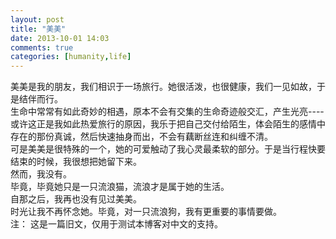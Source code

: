 ```yaml
---
layout: post
title: "美美"
date: 2013-10-01 14:03
comments: true
categories: [humanity,life]
---
```

美美是我的朋友，我们相识于一场旅行。<!--more-->她很活泼，也很健康，我们一见如故，于是结伴而行。  
生命中常常有如此奇妙的相遇，原本不会有交集的生命奇迹般交汇，产生光亮----或许这正是我如此热爱旅行的原因，我乐于把自己交付给陌生，体会陌生的感情中存在的那份真诚，然后快速抽身而出，不会有藕断丝连和纠缠不清。  
可是美美是很特殊的一个，她的可爱触动了我心灵最柔软的部分。于是当行程快要结束的时候，我很想把她留下来。  
然而，我没有。  
毕竟，毕竟她只是一只流浪猫，流浪才是属于她的生活。  
自那之后，我再也没有见过美美。  
时光让我不再怀念她。毕竟，对一只流浪狗，我有更重要的事情要做。  
注： 这是一篇旧文，仅用于测试本博客对中文的支持。